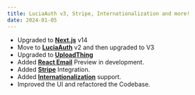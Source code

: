 ```yaml
---
title: LuciaAuth v3, Stripe, Internationalization and more!
date: 2024-01-05
---
```


- Upgraded to **[Next.js](https://nextjs.org/)** v14
- Move to **[LuciaAuth](https://lucia-auth.com/)** v2 and then upgraded to V3
- Upgraded to **[UploadThing](https://uploadthing.com/)**
- Added **[React Email](https://react.email/)** Preview in development.
- Added **[Stripe](https://stripe.com/)** Integration.
- Added **[Internationalization](https://next-international.vercel.app/)** support.
- Improved the UI and refactored the Codebase.
